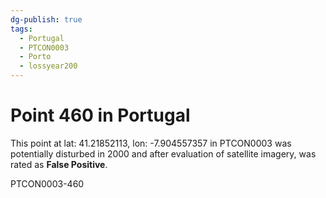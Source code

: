```yaml
---
dg-publish: true
tags:
  - Portugal
  - PTCON0003
  - Porto
  - lossyear200
---
```


# Point 460 in Portugal

This point at lat: 41.21852113, lon: -7.904557357 in PTCON0003 was potentially disturbed in 2000 and after evaluation of satellite imagery, was rated as **False Positive**.



PTCON0003-460